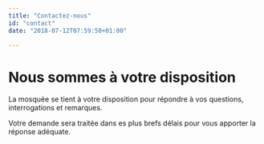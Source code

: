 ```yaml
---
title: "Contactez-nous"
id: "contact"
date: "2018-07-12T07:59:50+01:00"

---
```

# Nous sommes à votre disposition

La mosquée se tient à votre disposition pour répondre à vos questions,
interrogations et remarques.

Votre demande sera traitée dans es plus brefs délais pour vous apporter la
réponse adéquate.
